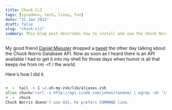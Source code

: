 ```yaml
---
title: Chuck CLI
tags: [sysadmin, tech, linux, fun]
date: "21 Jan 2015"
draft: false
slug: "chuck-cli"
summary: This blog post describes how to install and use the Chuck Norris Joke API as a command-line tool.
---
```


My good friend [Daniel Miessler](http://danielmiessler.com/) dropped a [tweet](https://twitter.com/DanielMiessler/status/555880967785545728) the other day talking about the Chuck Norris Database API. Now as soon as I heard there is an API available I had to get it into my shell for those days when humor is all that keeps me from rm -rf / the world.

Here's how I did it.

```bash

➜  ~  tail -n 1 ~/.oh-my-zsh/lib/aliases.zsh
alias chuck="curl -s http://api.icndb.com/jokes/random/ | egrep -oh '\"joke\": \"[^\"]+' | awk -F \\\" '{print \$4;}'"
➜  ~  chuck
Chuck Norris doesn't use GUI, he prefers COMMAND line.

```
